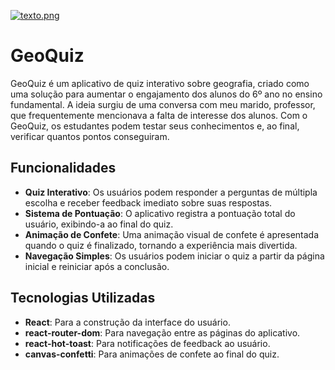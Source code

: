 [![texto.png](https://i.postimg.cc/RFR6gnFS/texto.png)](https://postimg.cc/phmLTrz4)

# GeoQuiz

GeoQuiz é um aplicativo de quiz interativo sobre geografia, criado como uma solução para aumentar o engajamento dos alunos do 6º ano no ensino fundamental. A ideia surgiu de uma conversa com meu marido, professor, que frequentemente mencionava a falta de interesse dos alunos. Com o GeoQuiz, os estudantes podem testar seus conhecimentos e, ao final, verificar quantos pontos conseguiram.

## Funcionalidades

- **Quiz Interativo**: Os usuários podem responder a perguntas de múltipla escolha e receber feedback imediato sobre suas respostas.
- **Sistema de Pontuação**: O aplicativo registra a pontuação total do usuário, exibindo-a ao final do quiz.
- **Animação de Confete**: Uma animação visual de confete é apresentada quando o quiz é finalizado, tornando a experiência mais divertida.
- **Navegação Simples**: Os usuários podem iniciar o quiz a partir da página inicial e reiniciar após a conclusão.

## Tecnologias Utilizadas

- **React**: Para a construção da interface do usuário.
- **react-router-dom**: Para navegação entre as páginas do aplicativo.
- **react-hot-toast**: Para notificações de feedback ao usuário.
- **canvas-confetti**: Para animações de confete ao final do quiz.
